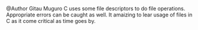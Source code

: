 @Author Gitau Muguro
C uses some file descriptors to do file operations. Appropriate errors can be caught as well.
It amaizing to lear usage of files in C as it come critical as time goes by.
